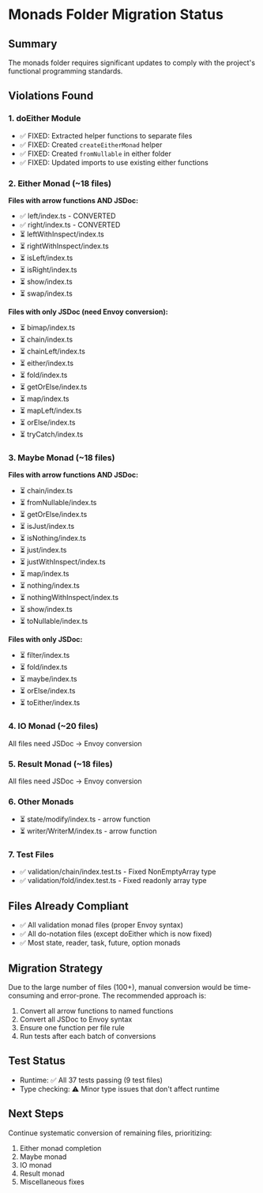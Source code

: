 # Monads Folder Migration Status

## Summary

The monads folder requires significant updates to comply with the project's functional programming standards.

## Violations Found

### 1. doEither Module

- ✅ FIXED: Extracted helper functions to separate files
- ✅ FIXED: Created `createEitherMonad` helper
- ✅ FIXED: Created `fromNullable` in either folder
- ✅ FIXED: Updated imports to use existing either functions

### 2. Either Monad (~18 files)

**Files with arrow functions AND JSDoc:**

- ✅ left/index.ts - CONVERTED
- ✅ right/index.ts - CONVERTED
- ⏳ leftWithInspect/index.ts
- ⏳ rightWithInspect/index.ts
- ⏳ isLeft/index.ts
- ⏳ isRight/index.ts
- ⏳ show/index.ts
- ⏳ swap/index.ts

**Files with only JSDoc (need Envoy conversion):**

- ⏳ bimap/index.ts
- ⏳ chain/index.ts
- ⏳ chainLeft/index.ts
- ⏳ either/index.ts
- ⏳ fold/index.ts
- ⏳ getOrElse/index.ts
- ⏳ map/index.ts
- ⏳ mapLeft/index.ts
- ⏳ orElse/index.ts
- ⏳ tryCatch/index.ts

### 3. Maybe Monad (~18 files)

**Files with arrow functions AND JSDoc:**

- ⏳ chain/index.ts
- ⏳ fromNullable/index.ts
- ⏳ getOrElse/index.ts
- ⏳ isJust/index.ts
- ⏳ isNothing/index.ts
- ⏳ just/index.ts
- ⏳ justWithInspect/index.ts
- ⏳ map/index.ts
- ⏳ nothing/index.ts
- ⏳ nothingWithInspect/index.ts
- ⏳ show/index.ts
- ⏳ toNullable/index.ts

**Files with only JSDoc:**

- ⏳ filter/index.ts
- ⏳ fold/index.ts
- ⏳ maybe/index.ts
- ⏳ orElse/index.ts
- ⏳ toEither/index.ts

### 4. IO Monad (~20 files)

All files need JSDoc → Envoy conversion

### 5. Result Monad (~18 files)

All files need JSDoc → Envoy conversion

### 6. Other Monads

- ⏳ state/modify/index.ts - arrow function
- ⏳ writer/WriterM/index.ts - arrow function

### 7. Test Files

- ✅ validation/chain/index.test.ts - Fixed NonEmptyArray type
- ✅ validation/fold/index.test.ts - Fixed readonly array type

## Files Already Compliant

- ✅ All validation monad files (proper Envoy syntax)
- ✅ All do-notation files (except doEither which is now fixed)
- ✅ Most state, reader, task, future, option monads

## Migration Strategy

Due to the large number of files (100+), manual conversion would be time-consuming and error-prone. The recommended approach is:

1. Convert all arrow functions to named functions
2. Convert all JSDoc to Envoy syntax
3. Ensure one function per file rule
4. Run tests after each batch of conversions

## Test Status

- Runtime: ✅ All 37 tests passing (9 test files)
- Type checking: ⚠️ Minor type issues that don't affect runtime

## Next Steps

Continue systematic conversion of remaining files, prioritizing:

1. Either monad completion
2. Maybe monad
3. IO monad
4. Result monad
5. Miscellaneous fixes
